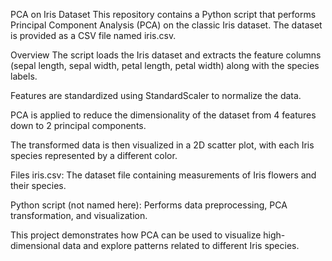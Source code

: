PCA on Iris Dataset
This repository contains a Python script that performs Principal Component Analysis (PCA) on the classic Iris dataset. The dataset is provided as a CSV file named iris.csv.

Overview
The script loads the Iris dataset and extracts the feature columns (sepal length, sepal width, petal length, petal width) along with the species labels.

Features are standardized using StandardScaler to normalize the data.

PCA is applied to reduce the dimensionality of the dataset from 4 features down to 2 principal components.

The transformed data is then visualized in a 2D scatter plot, with each Iris species represented by a different color.

Files
iris.csv: The dataset file containing measurements of Iris flowers and their species.

Python script (not named here): Performs data preprocessing, PCA transformation, and visualization.

This project demonstrates how PCA can be used to visualize high-dimensional data and explore patterns related to different Iris species.